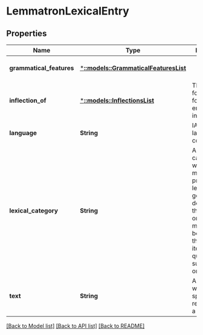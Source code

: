# LemmatronLexicalEntry

## Properties
Name | Type | Description | Notes
------------ | ------------- | ------------- | -------------
**grammatical_features** | [***::models::GrammaticalFeaturesList**](GrammaticalFeaturesList.md) |  | [optional] [default to null]
**inflection_of** | [***::models::InflectionsList**](InflectionsList.md) | The canonical form of words for which the entry is an inflection | [default to null]
**language** | **String** | IANA language code | [default to null]
**lexical_category** | **String** | A linguistic category of words (or more precisely lexical items), generally defined by the syntactic or morphological behaviour of the lexical item in question, such as noun or verb | [default to null]
**text** | **String** | A given written or spoken realisation of a an entry. | [default to null]

[[Back to Model list]](../README.md#documentation-for-models) [[Back to API list]](../README.md#documentation-for-api-endpoints) [[Back to README]](../README.md)


